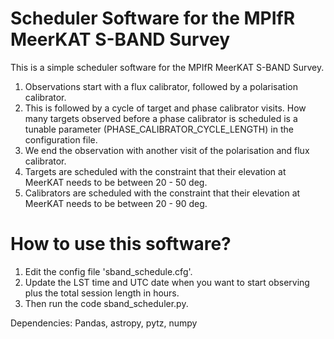 # Scheduler Software for the MPIfR MeerKAT S-BAND Survey

This is a simple scheduler software for the MPIfR MeerKAT S-BAND Survey.

1. Observations start with a flux calibrator, followed by a polarisation calibrator.
2. This is followed by a cycle of target and phase calibrator visits. How many targets observed before a phase calibrator is scheduled is a tunable parameter (PHASE_CALIBRATOR_CYCLE_LENGTH) in the configuration file.
3. We end the observation with another visit of the polarisation and flux calibrator.
4. Targets are scheduled with the constraint that their elevation at MeerKAT needs to be between 20 - 50 deg.
5. Calibrators are scheduled with the constraint that their elevation at MeerKAT needs to be between 20 - 90 deg.

# How to use this software?

1. Edit the config file 'sband_schedule.cfg'.
2. Update the LST time and UTC date when you want to start observing plus the total session length in hours.
3. Then run the code sband_scheduler.py.

Dependencies:
Pandas, astropy, pytz, numpy
